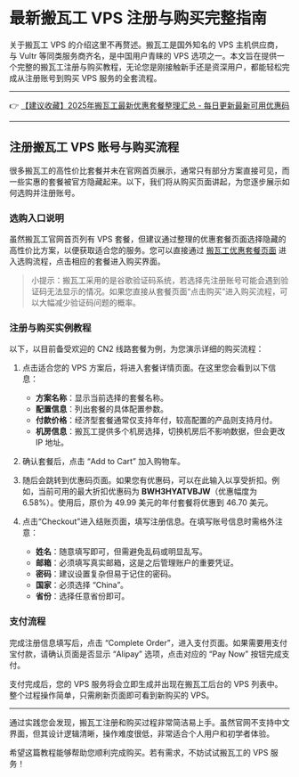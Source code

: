 # 最新搬瓦工 VPS 注册与购买完整指南

关于搬瓦工 VPS 的介绍这里不再赘述。搬瓦工是国外知名的 VPS 主机供应商，与 Vultr 等同类服务商齐名，是中国用户青睐的 VPS 选项之一。本文旨在提供一个完整的搬瓦工注册与购买教程，无论您是刚接触新手还是资深用户，都能轻松完成从注册账号到购买 VPS 服务的全套流程。

---

👉 [【建议收藏】2025年搬瓦工最新优惠套餐整理汇总 - 每日更新最新可用优惠码](https://bit.ly/banwagon)

---

## 注册搬瓦工 VPS 账号与购买流程

很多搬瓦工的高性价比套餐并未在官网首页展示，通常只有部分方案直接可见，而一些实惠的套餐被官方隐藏起来。以下，我们将从购买页面讲起，为您逐步展示如何选购并注册账号。

### 选购入口说明

虽然搬瓦工官网首页列有 VPS 套餐，但建议通过整理的优惠套餐页面选择隐藏的高性价比方案，以便获取适合您的服务。您可以直接通过 [搬瓦工优惠套餐页面](https://bit.ly/banwagon) 进入选购流程，点击相应的套餐进入购买界面。

> 小提示：搬瓦工采用的是谷歌验证码系统，若选择先注册账号可能会遇到验证码无法显示的情况。如果您直接从套餐页面“点击购买”进入购买流程，可以大幅减少验证码问题的概率。

### 注册与购买实例教程

以下，以目前备受欢迎的 CN2 线路套餐为例，为您演示详细的购买流程：

1. 点击适合您的 VPS 方案后，将进入套餐详情页面。在这里您会看到以下信息：
    - **方案名称**：显示当前选择的套餐名称。
    - **配置信息**：列出套餐的具体配置参数。
    - **付款价格**：经济型套餐通常仅支持年付，较高配置的产品则支持月付。
    - **机房信息**：搬瓦工提供多个机房选择，切换机房后不影响数据，但会更改 IP 地址。

2. 确认套餐后，点击 “Add to Cart” 加入购物车。

3. 随后会跳转到优惠码页面。如果您有优惠码，可以在此输入以享受折扣。例如，当前可用的最大折扣优惠码为 **BWH3HYATVBJW**（优惠幅度为 6.58%）。使用后，原价为 49.99 美元的年付套餐将优惠到 46.70 美元。

4. 点击“Checkout”进入结账页面，填写注册信息。在填写账号信息时需格外注意：
    - **姓名**：随意填写即可，但需避免乱码或明显乱写。
    - **邮箱**：必须填写真实邮箱，这是之后管理账户的重要凭证。
    - **密码**：建议设置复杂但易于记住的密码。
    - **国家**：必须选择 “China”。
    - **省份**：选择任意省份即可。

### 支付流程

完成注册信息填写后，点击 “Complete Order”，进入支付页面。如果需要用支付宝付款，请确认页面是否显示 “Alipay” 选项，点击对应的 “Pay Now” 按钮完成支付。

支付完成后，您的 VPS 服务将会立即生成并出现在搬瓦工后台的 VPS 列表中。整个过程操作简单，只需刷新页面即可看到新购买的 VPS。

---

通过实践您会发现，搬瓦工注册和购买过程非常简洁易上手。虽然官网不支持中文界面，但其设计逻辑清晰，操作难度很低，非常适合个人用户和初学者体验。

希望这篇教程能够帮助您顺利完成购买。若有需求，不妨试试搬瓦工的 VPS 服务！